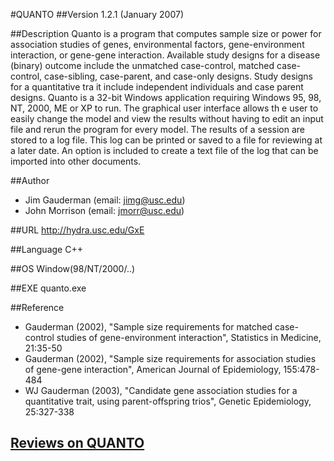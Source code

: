 #QUANTO
##Version
1.2.1 (January 2007)

##Description
Quanto is a program that computes sample size or power for association studies of genes, environmental factors, gene-environment interaction, or gene-gene interaction. Available study designs for a disease (binary) outcome include the unmatched case-control, matched case-control, case-sibling, case-parent, and case-only designs. Study designs for a quantitative tra it include independent individuals and case parent designs. Quanto is a 32-bit Windows application requiring Windows 95, 98, NT, 2000, ME or XP to run. The graphical user interface allows th e user to easily change the model and view the results without having to edit an input file and rerun the program for every model. The results of a session are stored to a log file. This log can be printed or saved to a file for reviewing at a later date. An option is included to create a text file of the log that can be imported into other documents.

##Author
* Jim Gauderman (email: jimg@usc.edu)
* John Morrison (email: jmorr@usc.edu)

##URL
http://hydra.usc.edu/GxE

##Language
C++

##OS
Window(98/NT/2000/..)

##EXE
quanto.exe

##Reference
* Gauderman (2002), "Sample size requirements for matched case-control studies of gene-environment interaction", Statistics in Medicine, 21:35-50
* Gauderman (2002), "Sample size requirements for association studies of gene-gene interaction", American Journal of Epidemiology, 155:478-484
* WJ Gauderman (2003), "Candidate gene association studies for a quantitative trait, using parent-offspring trios", Genetic Epidemiology, 25:327-338


## [Reviews on QUANTO](https://github.com/gaow/genetic-analysis-software/issues/441)